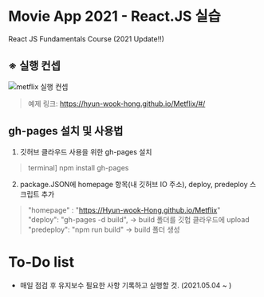 # Movie App 2021 - React.JS 실습

React JS Fundamentals Course (2021 Update!!)

## ※ 실행 컨셉
![metflix 실행 컨셉](https://user-images.githubusercontent.com/61657215/116801264-1fd2cf80-ab43-11eb-9705-ffd2258a32f1.JPG)

> 예제 링크: https://hyun-wook-hong.github.io/Metflix/#/

## gh-pages 설치 및 사용법
1) 깃허브 클라우드 사용을 위한 gh-pages 설치
> terminal] npm install gh-pages

2) package.JSON에 homepage 항목(내 깃허브 IO 주소), deploy, predeploy 스크립트 추가  
> "homepage" : "https://Hyun-wook-Hong.github.io/Metflix"  
> "deploy": "gh-pages -d build", → build 폴더를 깃헙 클라우드에 upload  
> "predeploy": "npm run build"  → build 폴더 생성  
   
# To-Do list
- 매일 점검 후 유지보수 필요한 사항 기록하고 실행할 것. (2021.05.04 ~ )
